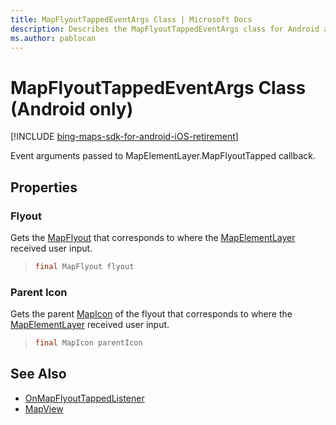 ```yaml
---
title: MapFlyoutTappedEventArgs Class | Microsoft Docs
description: Describes the MapFlyoutTappedEventArgs class for Android and outlines the Flyout and Parent Icon properties.
ms.author: pablocan
---
```


# MapFlyoutTappedEventArgs Class (Android only)

[!INCLUDE [bing-maps-sdk-for-android-iOS-retirement](../../../includes/bing-maps-sdk-for-android-iOS-retirement.md)]

Event arguments passed to MapElementLayer.MapFlyoutTapped callback.

## Properties

### Flyout

Gets the [MapFlyout](../MapFlyout-class.md) that corresponds to where the [MapElementLayer](../MapElementLayer-class.md) received user input.

>```java
> final MapFlyout flyout
>```

### Parent Icon

Gets the parent [MapIcon](../MapIcon-class.md) of the flyout that corresponds to where the [MapElementLayer](../MapElementLayer-class.md) received user input.

>```java
> final MapIcon parentIcon
>```

## See Also

* [OnMapFlyoutTappedListener](OnMapFlyoutTappedListener-interface.md)
* [MapView](../MapView-class.md)